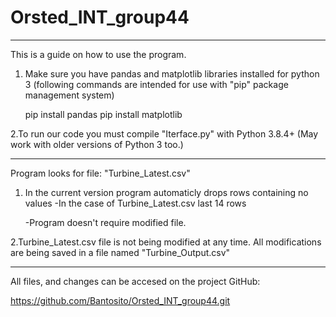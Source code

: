 # Orsted_INT_group44

------------------------------------------------------------------------------------

This is a guide on how to use the program.


1. Make sure you have pandas and matplotlib libraries installed for python 3 
 (following commands are intended for use with "pip" package management system)

	pip install pandas
	pip install matplotlib

2.To run our code you must compile "Iterface.py" with Python 3.8.4+
   (May work with older versions of Python 3 too.)

-----------------------------------------------------------------------------------

Program looks for file: "Turbine_Latest.csv"

1. In the current version program automaticly drops rows containing no values
	-In the case of Turbine_Latest.csv last 14 rows
	
	-Program doesn't require modified file.

2.Turbine_Latest.csv file is not being modified at any time. All modifications are being saved in a file named "Turbine_Output.csv"

-----------------------------------------------------------------------------------

All files, and changes can be accesed on the project GitHub:

https://github.com/Bantosito/Orsted_INT_group44.git